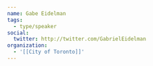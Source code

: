 ```yaml
---
name: Gabe Eidelman
tags:
  - type/speaker
social:
  twitter: http://twitter.com/GabrielEidelman
organization:
  - '[[City of Toronto]]'
---
```

